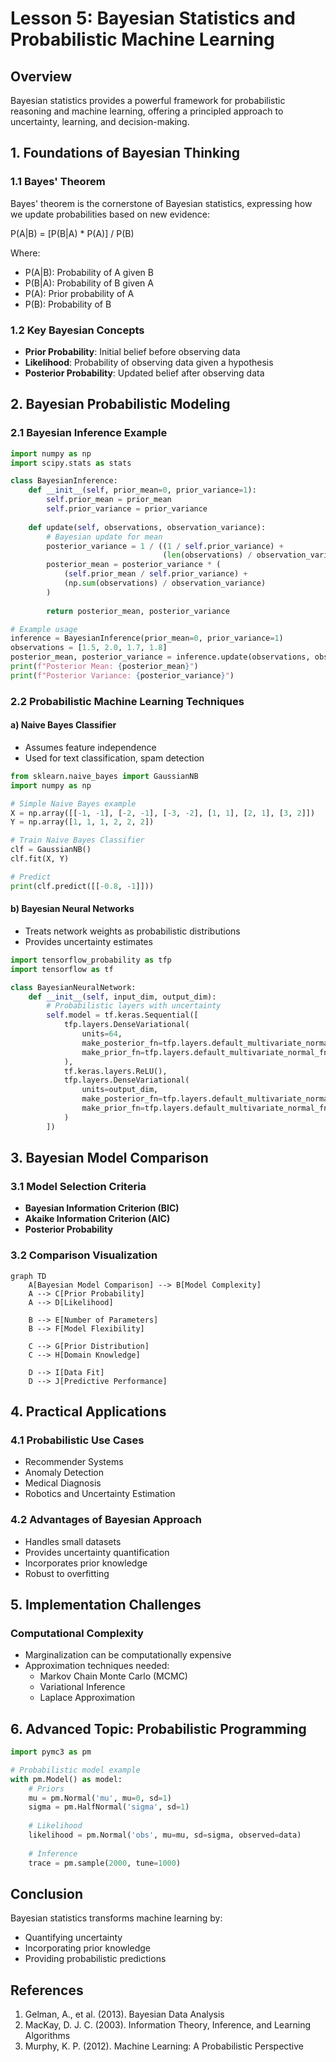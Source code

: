 # Lesson 5: Bayesian Statistics and Probabilistic Machine Learning

## Overview
Bayesian statistics provides a powerful framework for probabilistic reasoning and machine learning, offering a principled approach to uncertainty, learning, and decision-making.

## 1. Foundations of Bayesian Thinking

### 1.1 Bayes' Theorem
Bayes' theorem is the cornerstone of Bayesian statistics, expressing how we update probabilities based on new evidence:

P(A|B) = [P(B|A) * P(A)] / P(B)

Where:
- P(A|B): Probability of A given B
- P(B|A): Probability of B given A
- P(A): Prior probability of A
- P(B): Probability of B

### 1.2 Key Bayesian Concepts
- **Prior Probability**: Initial belief before observing data
- **Likelihood**: Probability of observing data given a hypothesis
- **Posterior Probability**: Updated belief after observing data

## 2. Bayesian Probabilistic Modeling

### 2.1 Bayesian Inference Example

```python
import numpy as np
import scipy.stats as stats

class BayesianInference:
    def __init__(self, prior_mean=0, prior_variance=1):
        self.prior_mean = prior_mean
        self.prior_variance = prior_variance
    
    def update(self, observations, observation_variance):
        # Bayesian update for mean
        posterior_variance = 1 / ((1 / self.prior_variance) + 
                                  (len(observations) / observation_variance))
        posterior_mean = posterior_variance * (
            (self.prior_mean / self.prior_variance) + 
            (np.sum(observations) / observation_variance)
        )
        
        return posterior_mean, posterior_variance

# Example usage
inference = BayesianInference(prior_mean=0, prior_variance=1)
observations = [1.5, 2.0, 1.7, 1.8]
posterior_mean, posterior_variance = inference.update(observations, observation_variance=0.5)
print(f"Posterior Mean: {posterior_mean}")
print(f"Posterior Variance: {posterior_variance}")
```

### 2.2 Probabilistic Machine Learning Techniques

#### a) Naive Bayes Classifier
- Assumes feature independence
- Used for text classification, spam detection

```python
from sklearn.naive_bayes import GaussianNB
import numpy as np

# Simple Naive Bayes example
X = np.array([[-1, -1], [-2, -1], [-3, -2], [1, 1], [2, 1], [3, 2]])
Y = np.array([1, 1, 1, 2, 2, 2])

# Train Naive Bayes Classifier
clf = GaussianNB()
clf.fit(X, Y)

# Predict
print(clf.predict([[-0.8, -1]]))
```

#### b) Bayesian Neural Networks
- Treats network weights as probabilistic distributions
- Provides uncertainty estimates

```python
import tensorflow_probability as tfp
import tensorflow as tf

class BayesianNeuralNetwork:
    def __init__(self, input_dim, output_dim):
        # Probabilistic layers with uncertainty
        self.model = tf.keras.Sequential([
            tfp.layers.DenseVariational(
                units=64,
                make_posterior_fn=tfp.layers.default_multivariate_normal_fn,
                make_prior_fn=tfp.layers.default_multivariate_normal_fn
            ),
            tf.keras.layers.ReLU(),
            tfp.layers.DenseVariational(
                units=output_dim,
                make_posterior_fn=tfp.layers.default_multivariate_normal_fn,
                make_prior_fn=tfp.layers.default_multivariate_normal_fn
            )
        ])
```

## 3. Bayesian Model Comparison

### 3.1 Model Selection Criteria
- **Bayesian Information Criterion (BIC)**
- **Akaike Information Criterion (AIC)**
- **Posterior Probability**

### 3.2 Comparison Visualization

```mermaid
graph TD
    A[Bayesian Model Comparison] --> B[Model Complexity]
    A --> C[Prior Probability]
    A --> D[Likelihood]
    
    B --> E[Number of Parameters]
    B --> F[Model Flexibility]
    
    C --> G[Prior Distribution]
    C --> H[Domain Knowledge]
    
    D --> I[Data Fit]
    D --> J[Predictive Performance]
```

## 4. Practical Applications

### 4.1 Probabilistic Use Cases
- Recommender Systems
- Anomaly Detection
- Medical Diagnosis
- Robotics and Uncertainty Estimation

### 4.2 Advantages of Bayesian Approach
- Handles small datasets
- Provides uncertainty quantification
- Incorporates prior knowledge
- Robust to overfitting

## 5. Implementation Challenges

### Computational Complexity
- Marginalization can be computationally expensive
- Approximation techniques needed:
  - Markov Chain Monte Carlo (MCMC)
  - Variational Inference
  - Laplace Approximation

## 6. Advanced Topic: Probabilistic Programming

```python
import pymc3 as pm

# Probabilistic model example
with pm.Model() as model:
    # Priors
    mu = pm.Normal('mu', mu=0, sd=1)
    sigma = pm.HalfNormal('sigma', sd=1)
    
    # Likelihood
    likelihood = pm.Normal('obs', mu=mu, sd=sigma, observed=data)
    
    # Inference
    trace = pm.sample(2000, tune=1000)
```

## Conclusion
Bayesian statistics transforms machine learning by:
- Quantifying uncertainty
- Incorporating prior knowledge
- Providing probabilistic predictions

## References
1. Gelman, A., et al. (2013). Bayesian Data Analysis
2. MacKay, D. J. C. (2003). Information Theory, Inference, and Learning Algorithms
3. Murphy, K. P. (2012). Machine Learning: A Probabilistic Perspective
